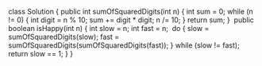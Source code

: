 class Solution {
public int sumOfSquaredDigits(int n) {
int sum = 0;
while (n != 0) {
int digit = n % 10;
sum += digit * digit;
n /= 10;
}
return sum;
}
​
public boolean isHappy(int n) {
int slow = n;
int fast = n;
​
do {
slow = sumOfSquaredDigits(slow);
fast = sumOfSquaredDigits(sumOfSquaredDigits(fast));
} while (slow != fast);
​
return slow == 1;
}
}
​